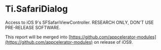 <h1>Ti.SafariDialog</h1>

Access to iOS 9's SFSafariViewController.  RESEARCH ONLY, DON'T USE PRE-RELEASE SOFTWARE.

This report will be merged into [https://github.com/appcelerator-modules](https://github.com/appcelerator-modules) on release of iOS9.
